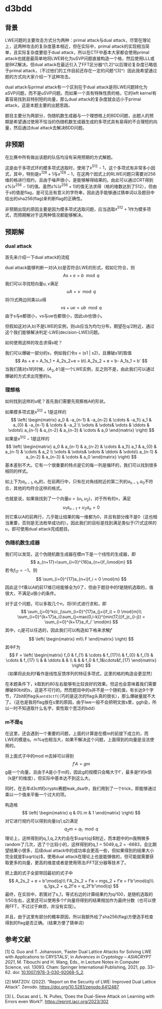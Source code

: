 # d3bdd

## 背景

LWE问题的主要攻击方式分为两种：primal attack与dual attack，尽管在理论上，这两种攻击的复杂度基本相近，但在实际中，primal attack的实现相当简单，且实际复杂度要低于dual attack，所以在CTF中基本大家都会使用primal attack也就是最简单地将LWE转化为uSVP问题直接构造一个格，然后使用LLL或是BKZ解决。但dual attack在最近引入了FFT区分器^[1,2]^以后理论复杂度已略低于primal attack，（不过他们的工作目前还存在一定的问题^[3]^）因此我希望通过题的方式向大家介绍一下这种攻击。

dual attack与primal attack有一个区别在于dual attack是将LWE问题转化为aSVP问题，而不是uSVP问题。而如果一个具有特殊性质的格，它的left kernel有着容易找到且特别短的向量，那么dual attack的复杂度就会远小于primal attack，这是本题主要的出题思路。

题目主要分为两部分，伪随机数生成器与一个理想格上的BDD问题，出题人的预期是希望通过使用不恰当的伪随机数生成器生成的多项式具有易得的不合理短的向量，然后通过dual attack去解决BDD问题。

## 非预期

在比赛中所有做出该题的队伍均没有采用预期的方式解题。

这是由于多项式环的模多项式选取时，使用了$x^{512} - 1$，这个多项式有非常多小因式，其中，特别是$x^{128}+1$与$x^{128}-1$，在这两个因式上的RLWE问题只需要对256维的格进行规约，且由于噪声很小，是能够解得结果的。由此可以通过CRT得到$s \% (x^{256}-1)$的值。虽然$s\%(x^{256}+1)$的值无法求得（格的维数达到了512），但由于$s$的值是flag，是可见且有意义的字符串，因此选手能够通过猜单词以及题目中给出的sha256(flag)来判断flag的正确性。

非预期出现的原因主要是因为模多项式选取问题，应当选取$x^{512}+1$作为模多项式，而预期解对于这两种情况都能够解决。

## 预期解



### dual attack

首先来介绍一下dual attack的流程

dual attack能够判断一对(A,b)是否符合LWE的形式，假如它符合，则
$$
As + e = b \mod{q}
$$
我们可以寻找短向量$u,v$满足
$$
uA = v \mod{q}
$$
将(1)式两边同乘以$u$得
$$
vs + ue = ub\mod{q}
$$
由于s与e都很小，vs与ue也都很小，因此ub也很小。

但假如这对(A,b)不是LWE的实例，则ub应当为均匀分布，期望在q/2附近，通过这个我们能够解决判定-LWE(decision-LWE)问题。

如何使用这样的攻击求得s呢？

我们可以爆破一部分的s，例如我们令s = (s1 | s2)，且爆破s1的取值
$$
As + e = A_1s_1 + A_2s_2+e = b\\
A_2s_2 + e = b- A_1s_1 = b'
$$
当我们猜对s1的时候，$(A_2 , b')$是一个LWE实例，反之则不是，由此我们可以通过爆破的方式求出完整的s。

### 理想格

如何找到这样的u呢？首先我们需要先观察格A的形状。

如果模多项式是$x^{512} +1$是这样的
$$
\left(
    \begin{matrix}
    	a_0 & -a_{n-1} & -a_{n-2} & \cdots & -a_1\\
    	a_1 & a_{0} & -a_{n-1} & \cdots & -a_2 \\
    	\vdots & \vdots& \vdots & \ddots & \vdots\\
    	a_{n-1} & a_{n-2} & a_{n-3} & \cdots & a_0
    \end{matrix}
\right)
$$
如果是$x^{512}-1$是这样的
$$
\left(
    \begin{matrix}
    	a_0 & a_{n-1} & a_{n-2} & \cdots & a_1\\
    	a_1 & a_{0} & a_{n-1} & \cdots & a_2 \\
    	\vdots & \vdots& \vdots & \ddots & \vdots\\
    	a_{n-1} & a_{n-2} & a_{n-3} & \cdots & a_0
    \end{matrix}
\right)
$$
基本差别不大。它有一个很重要的特点是它的每一列是循环的，我们可以找到很多相同的样式。

如上下为$a_{n-1} , a_{n}$的，在前两行中，只有在对角线附近的第二列的$a_{n-1} , a_0$不符合，其他的均符合这样的格式。

也就是说，如果我找到了一个向量$u = (u_1 , u_2)$，对于所有的n，满足
$$
u_1a_{n-1} + u_2a_{n} = 0
$$
则它乘以A的前两行，几乎能让结果的每一维都为0，并且有部分维不是0（这也相当重要，否则是无法枚举成功的）。因此我们的目标是找到满足类似于(7)式这样的u，即可使用dual attack完成题目。

### 伪随机数生成器

我们可以发现，这个伪随机数生成器在模m下是一个线性的生成器，即
$$
a_{n+17}=\sum_{i=0}^{16}a_{n+i}f_i\mod{m}
$$
若令$f_{17} = -1$，则
$$
\sum_{i=0}^{17}a_{n+i}f_i = 0 \mod{m}
$$
因此这个f乘以A的前17维已经能够全为0了，但由于题目中的f是随机选取的，值很大，不满足u很小的条件。

对于这个问题，可以多取几个n，将(9)式进行求和，即
$$
\sum_{j=0}^k(c_j\sum_{i=0}^{17}a_{j+i}f_i) = 0 \mod{m}\\
\sum_{i=0}^{k+17}a_i(\sum_{j=max(0,i-k)}^{min(17,i)}f_jc_{i-j}) = \sum_{i=0}^{k+17}a_if_i' \mod{m}
$$
其中，$c_i$是可以任选的，因此我们可以构造如下格来求解$f'$
$$
\left(
    \begin{matrix}
    	mI\\
  		F
    \end{matrix}
\right)
$$
其中F为
$$
F = \left(
    \begin{matrix}
    	f_0 & f_{1} & \cdots & f_{17}\\
    	    & f_{0} & f_{1} & \cdots & f_{17} \\
    	& & \ddots &  & \\
    	& & & f_0 & f_1&\cdots&f_{17}
    \end{matrix}
\right)
$$
（如果将此处的f看作是线性反馈序列的特征多项式，这里的格的构造会更显然）

在本题条件下，k取到约80左右能够有比较良好的效果。但这也会意味着我们需要爆破80bit的s，这是不可行的。然而题目中的s并不是一个随机值，有长达9个字节，72bit的flag头`antd3ctf{`（巧的是这次的flag头真的很长），那么爆破量就不大了。（这也是我将flag放在s里的原因，由于lwe一般不会把明文放s里，ggh会，所以一时不知道取什么名字，索性取个宽泛的bdd）

### m不是q

在这里，还会遇到一个重要的问题，上面的计算是在模m的前提下成立的，而LWE的模是q，m%q也相当大，如果不解决这个问题，上面得到的向量是没法使用的。

将上面式子中的mod m去掉可以得到
$$
f'A = gm
$$
g是一个向量，且由于A是小于m的，因此g的规模只会略大于f'，最多是f‘的k倍（k是f'的维度），但实际中基本达不到这么大。

同时，在去年d3ctf的crypto赛题leak_dsa中，我们用到了一个trick，即能够通过乘以一个值来平衡一个过大的项。

构造格
$$
\left(
    \begin{matrix}
		q & 0\\
		m & 1
    \end{matrix}
\right)
$$
对它进行规约可以得到向量(q1,q2)满足
$$
q_2m = q_1 \mod{q}
$$
理论上，这样得到的q_1,q_2大约会在$\sqrt{q}$附近，而本题中的m我稍微多random了几次，选了个比较小的，这样得到的q_1 = 5049,q_2 = -6683，会比期望结果小很多，后续dual attack中的成功率会更高一些，但如果得到的结果大小完全就是$\sqrt{q}$，使用dual attack在理论上也是能够做的，但可能就需要获取更多的向量，更高的维度或者是使用筛法/FFT区分器等技术了。

把上面的式子全部带回最初的式子中
$$
A_2s_2 + e = b'\mod{q}\\
f'A_2s_2 + f'e = mgs_2 + f'e = f'b'\mod{q}\\
q_1gs_2 + q_2f'e = q_2f'b'\mod{q}
$$
最终，在实验中，若猜对了s_1，等式右边的计算结果约为q/100，是随机选取的1/50左右，这里还可以使用多个f'向量将得到的结果相加作为最终分数（也可以使用FFT，不过过于麻烦，并没有实现）。

并且，由于这里有部分的概率原因，所以我额外给了sha256(flag)方便选手检查得到的flag是否正确。（结果方便了猜单词）

## 参考文献

[1] Q. Guo and T. Johansson, ‘Faster Dual Lattice Attacks for Solving LWE with Applications to CRYSTALS’, in *Advances in Cryptology – ASIACRYPT 2021*, M. Tibouchi and H. Wang, Eds., in Lecture Notes in Computer Science, vol. 13093. Cham: Springer International Publishing, 2021, pp. 33–62. doi: [10.1007/978-3-030-92068-5_2](https://doi.org/10.1007/978-3-030-92068-5_2).

[2] MATZOV. (2022). “Report on the Security of LWE: Improved Dual Lattice Attack”. Zenodo. https://doi.org/10.5281/zenodo.6412487

[3] L. Ducas and L. N. Pulles, ‘Does the Dual-Sieve Attack on Learning with Errors even Work?’. https://eprint.iacr.org/2023/302